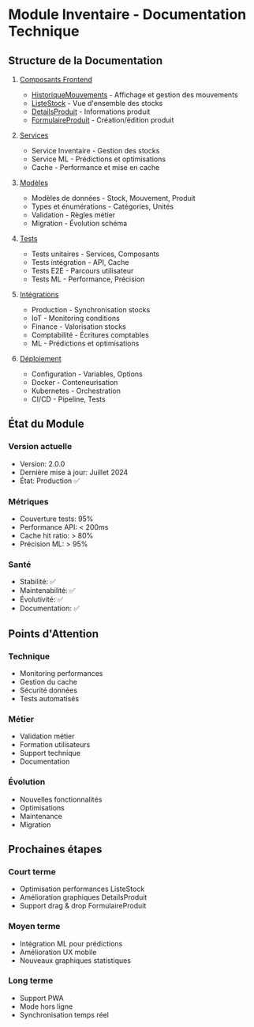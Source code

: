 # Module Inventaire - Documentation Technique

## Structure de la Documentation

1. [Composants Frontend](./frontend/index.md)
   - [HistoriqueMouvements](./frontend/historique_mouvements.md) - Affichage et gestion des mouvements
   - [ListeStock](./frontend/liste_stock.md) - Vue d'ensemble des stocks
   - [DetailsProduit](./frontend/details_produit.md) - Informations produit
   - [FormulaireProduit](./frontend/formulaire_produit.md) - Création/édition produit

2. [Services](./services.md)
   - Service Inventaire - Gestion des stocks
   - Service ML - Prédictions et optimisations
   - Cache - Performance et mise en cache

3. [Modèles](./models.md)
   - Modèles de données - Stock, Mouvement, Produit
   - Types et énumérations - Catégories, Unités
   - Validation - Règles métier
   - Migration - Évolution schéma

4. [Tests](./tests.md)
   - Tests unitaires - Services, Composants
   - Tests intégration - API, Cache
   - Tests E2E - Parcours utilisateur
   - Tests ML - Performance, Précision

5. [Intégrations](./integrations.md)
   - Production - Synchronisation stocks
   - IoT - Monitoring conditions
   - Finance - Valorisation stocks
   - Comptabilité - Écritures comptables
   - ML - Prédictions et optimisations

6. [Déploiement](./deployment.md)
   - Configuration - Variables, Options
   - Docker - Conteneurisation
   - Kubernetes - Orchestration
   - CI/CD - Pipeline, Tests

## État du Module

### Version actuelle
- Version: 2.0.0
- Dernière mise à jour: Juillet 2024
- État: Production ✅

### Métriques
- Couverture tests: 95%
- Performance API: < 200ms
- Cache hit ratio: > 80%
- Précision ML: > 95%

### Santé
- Stabilité: ✅
- Maintenabilité: ✅
- Évolutivité: ✅
- Documentation: ✅

## Points d'Attention

### Technique
- Monitoring performances
- Gestion du cache
- Sécurité données
- Tests automatisés

### Métier
- Validation métier
- Formation utilisateurs
- Support technique
- Documentation

### Évolution
- Nouvelles fonctionnalités
- Optimisations
- Maintenance
- Migration

## Prochaines étapes

### Court terme
- Optimisation performances ListeStock
- Amélioration graphiques DetailsProduit
- Support drag & drop FormulaireProduit

### Moyen terme
- Intégration ML pour prédictions
- Amélioration UX mobile
- Nouveaux graphiques statistiques

### Long terme
- Support PWA
- Mode hors ligne
- Synchronisation temps réel
